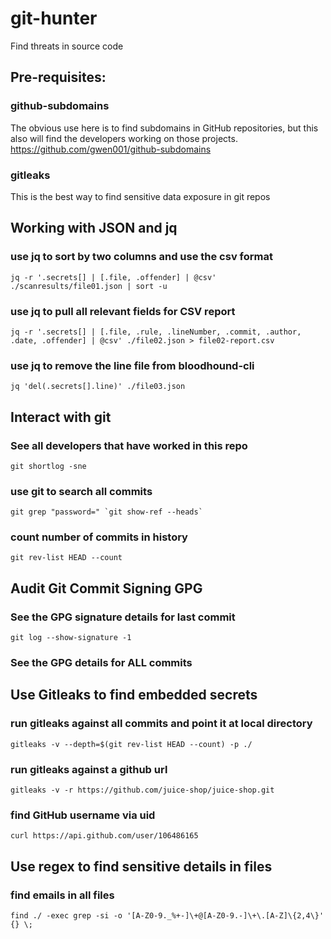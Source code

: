 # git-hunter
Find threats in source code

## Pre-requisites:

### github-subdomains
The obvious use here is to find subdomains in GitHub repositories, but this also will find the developers working on those projects.
https://github.com/gwen001/github-subdomains

### gitleaks
This is the best way to find sensitive data exposure in git repos

## Working with JSON and jq

### use jq to sort by two columns and use the csv format
```jq -r '.secrets[] | [.file, .offender] | @csv' ./scanresults/file01.json | sort -u```

### use jq to pull all relevant fields for CSV report
```jq -r '.secrets[] | [.file, .rule, .lineNumber, .commit, .author, .date, .offender] | @csv' ./file02.json > file02-report.csv```

### use jq to remove the line file from bloodhound-cli
```jq 'del(.secrets[].line)' ./file03.json```

## Interact with git

### See all developers that have worked in this repo
```git shortlog -sne```

### use git to search all commits 
```git grep "password=" `git show-ref --heads` ```

### count number of commits in history
```git rev-list HEAD --count```


## Audit Git Commit Signing GPG

### See the GPG signature details for last commit
```git log --show-signature -1```

### See the GPG details for ALL commits

## Use Gitleaks to find embedded secrets

### run gitleaks against all commits and point it at local directory
```gitleaks -v --depth=$(git rev-list HEAD --count) -p ./```

### run gitleaks against a github url
```gitleaks -v -r https://github.com/juice-shop/juice-shop.git```

### find GitHub username via uid
```curl https://api.github.com/user/106486165```

## Use regex to find sensitive details in files

### find emails in all files 
```find ./ -exec grep -si -o '[A-Z0-9._%+-]\+@[A-Z0-9.-]\+\.[A-Z]\{2,4\}' {} \;```
